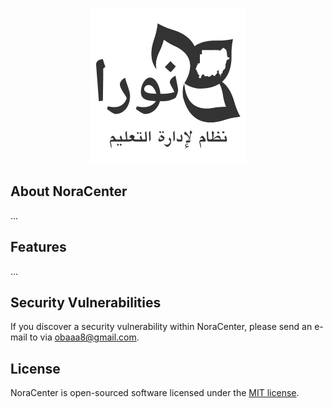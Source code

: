 <p align="center"><img src="https://raw.githubusercontent.com/obaaa8/NoraCenter/master/public/vendor/crudbooster/1.png"></p>



## About NoraCenter

...

## Features

...

## Security Vulnerabilities

If you discover a security vulnerability within NoraCenter, please send an e-mail to via [obaaa8@gmail.com](mailto:obaaa8@gmail.com).

## License

NoraCenter is open-sourced software licensed under the [MIT license](https://opensource.org/licenses/MIT).
